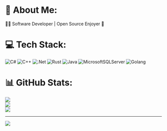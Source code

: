 # 💫 About Me:
👨‍💻 Software Developer | Open Source Enjoyer 🦀


# 💻 Tech Stack:
![C#](https://img.shields.io/badge/c%23-%23239120.svg?style=for-the-badge&logo=c-sharp&logoColor=white) ![C++](https://img.shields.io/badge/c++-%2300599C.svg?style=for-the-badge&logo=c%2B%2B&logoColor=white) ![.Net](https://img.shields.io/badge/.NET-5C2D91?style=for-the-badge&logo=.net&logoColor=white)
![Rust](https://img.shields.io/badge/Rust-DEA584?style=for-the-badge&logo=rust&logoColor=white) ![Java](https://img.shields.io/badge/java-%23ED8B00.svg?style=for-the-badge&logo=java&logoColor=white) ![MicrosoftSQLServer](https://img.shields.io/badge/SQL-CC2927?style=for-the-badge&logo=microsoft%20sql%20server&logoColor=white) ![Golang](https://img.shields.io/badge/-Go-00979D?style=for-the-badge&logo=Go&logoColor=white)
# 📊 GitHub Stats:
![](https://github-readme-stats.vercel.app/api?username=Onizuka893&theme=gruvbox&hide_border=false&include_all_commits=false&count_private=false)<br/>
![](https://github-readme-streak-stats.herokuapp.com/?user=Onizuka893&theme=gruvbox&hide_border=false)<br/>
![](https://github-readme-stats.vercel.app/api/top-langs/?username=Onizuka893&theme=gruvbox&hide_border=false&include_all_commits=false&count_private=false&layout=compact)

---
[![](https://visitcount.itsvg.in/api?id=Onizuka893&icon=4&color=2)](https://visitcount.itsvg.in)

<!-- Proudly created with GPRM ( https://gprm.itsvg.in ) -->
